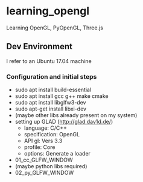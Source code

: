 # learning_opengl

Learning OpenGL, PyOpenGL, Three.js

## Dev Environment

I refer to an Ubuntu 17.04 machine

### Configuration and initial steps

* sudo apt install build-essential
* sudo apt install gcc g++ make cmake
* sudo apt install libglfw3-dev
* sudo apt-get install libxi-dev
* (maybe other libs already present on my system)
* setting up GLAD (http://glad.dav1d.de/)
  - language: C/C++
  - specification: OpenGL
  - API gl: Vers 3.3
  - profile: Core
  - options: Generate a loader
* 01_cc_GLFW_WINDOW
* (maybe python libs required)
* 02_py_GLFW_WINDOW
